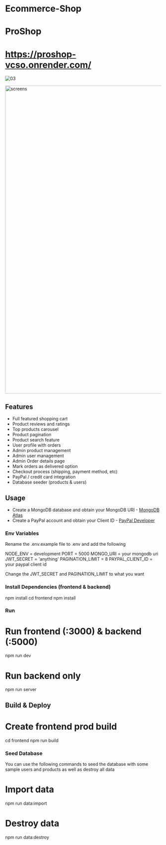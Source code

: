 # Ecommerce-Shop

# ProShop

# https://proshop-vcso.onrender.com/

![03](https://github.com/burhaann/MERN-Ecommerce-Shop/assets/74833053/7ebad9f8-7951-456e-9d19-dab9ab99f2cd)

<img width="990" alt="screens" src="https://github.com/burhaann/MERN-Ecommerce-Shop/assets/74833053/dcba63da-e37d-4ead-b212-fb60172674a1">

## Features

- Full featured shopping cart
- Product reviews and ratings
- Top products carousel
- Product pagination
- Product search feature
- User profile with orders
- Admin product management
- Admin user management
- Admin Order details page
- Mark orders as delivered option
- Checkout process (shipping, payment method, etc)
- PayPal / credit card integration
- Database seeder (products & users)

## Usage

- Create a MongoDB database and obtain your MongoDB URI - [MongoDB Atlas](https://www.mongodb.com/cloud/atlas/register)
- Create a PayPal account and obtain your Client ID - [PayPal Developer](https://developer.paypal.com/)

### Env Variables

Rename the .env.example file to .env and add the following


NODE_ENV = development
PORT = 5000
MONGO_URI = your mongodb uri
JWT_SECRET = 'anything'
PAGINATION_LIMIT = 8
PAYPAL_CLIENT_ID = your paypal client id


Change the JWT_SECRET and PAGINATION_LIMIT to what you want

### Install Dependencies (frontend & backend)


npm install
cd frontend
npm install


### Run



# Run frontend (:3000) & backend (:5000)
npm run dev

# Run backend only
npm run server


## Build & Deploy


# Create frontend prod build
cd frontend
npm run build


### Seed Database

You can use the following commands to seed the database with some sample users and products as well as destroy all data


# Import data
npm run data:import

# Destroy data
npm run data:destroy

